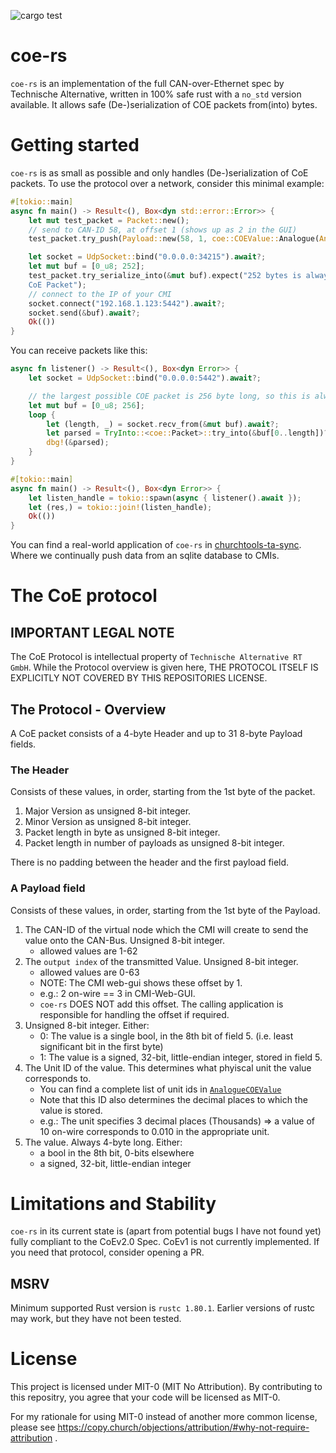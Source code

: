 ![cargo test](https://github.com/curatorsigma/coe-rs/actions/workflows/rust.yml/badge.svg)

# coe-rs
`coe-rs` is an implementation of the full CAN-over-Ethernet spec by Technische Alternative, written in 100% safe rust with a `no_std` version available.
It allows safe (De-)serialization of COE packets from(into) bytes.

# Getting started
`coe-rs` is as small as possible and only handles (De-)serialization of CoE packets.
To use the protocol over a network, consider this minimal example:
```rust
#[tokio::main]
async fn main() -> Result<(), Box<dyn std::error::Error>> {
    let mut test_packet = Packet::new();
    // send to CAN-ID 58, at offset 1 (shows up as 2 in the GUI)
    test_packet.try_push(Payload::new(58, 1, coe::COEValue::Analogue(AnalogueCOEValue::LiterPerPulse_Tens(123))))?;

    let socket = UdpSocket::bind("0.0.0.0:34215").await?;
    let mut buf = [0_u8; 252];
    test_packet.try_serialize_into(&mut buf).expect("252 bytes is always large enough to fit a
    CoE Packet");
    // connect to the IP of your CMI
    socket.connect("192.168.1.123:5442").await?;
    socket.send(&buf).await?;
    Ok(())
}
```

You can receive packets like this:
```rust
async fn listener() -> Result<(), Box<dyn Error>> {
    let socket = UdpSocket::bind("0.0.0.0:5442").await?;

    // the largest possible COE packet is 256 byte long, so this is always safe
    let mut buf = [0_u8; 256];
    loop {
        let (length, _) = socket.recv_from(&mut buf).await?;
        let parsed = TryInto::<coe::Packet>::try_into(&buf[0..length])?;
        dbg!(&parsed);
    }
}

#[tokio::main]
async fn main() -> Result<(), Box<dyn Error>> {
    let listen_handle = tokio::spawn(async { listener().await });
    let (res,) = tokio::join!(listen_handle);
    Ok(())
}
```

You can find a real-world application of `coe-rs` in [churchtools-ta-sync](https://github.com/curatorsigma/churchtools-ta-sync).
Where we continually push data from an sqlite database to CMIs.

# The CoE protocol
## IMPORTANT LEGAL NOTE
The CoE Protocol is intellectual property of `Technische Alternative RT GmbH`.
While the Protocol overview is given here, THE PROTOCOL ITSELF IS EXPLICITLY NOT COVERED BY THIS REPOSITORIES LICENSE.

## The Protocol - Overview
A CoE packet consists of a 4-byte Header and up to 31 8-byte Payload fields.
### The Header
Consists of these values, in order, starting from the 1st byte of the packet.
1. Major Version as unsigned 8-bit integer.
2. Minor Version as unsigned 8-bit integer.
3. Packet length in byte as unsigned 8-bit integer.
4. Packet length in number of payloads as unsigned 8-bit integer.

There is no padding between the header and the first payload field.
### A Payload field
Consists of these values, in order, starting from the 1st byte of the Payload.
1. The CAN-ID of the virtual node which the CMI will create to send the value onto the CAN-Bus. Unsigned 8-bit integer.
    - allowed values are 1-62
2. The `output index` of the transmitted Value. Unsigned 8-bit integer.
    - allowed values are 0-63
    - NOTE: The CMI web-gui shows these offset by 1.
    - e.g.: 2 on-wire == 3 in CMI-Web-GUI.
    - `coe-rs` DOES NOT add this offset. The calling application is responsible for handling the offset if required.
3. Unsigned 8-bit integer. Either:
    - 0: The value is a single bool, in the 8th bit of field 5. (i.e. least significant bit in the first byte)
    - 1: The value is a signed, 32-bit, little-endian integer, stored in field 5.
4. The Unit ID of the value. This determines what phyiscal unit the value corresponds to.
    - You can find a complete list of unit ids in [`AnalogueCOEValue`](crate::AnalogueCOEValue)
    - Note that this ID also determines the decimal places to which the value is stored.
    - e.g.: The unit specifies 3 decimal places (Thousands) => a value of 10 on-wire corresponds to 0.010 in the appropriate unit.
5. The value. Always 4-byte long. Either:
    - a bool in the 8th bit, 0-bits elsewhere
    - a signed, 32-bit, little-endian integer

# Limitations and Stability
`coe-rs` in its current state is (apart from potential bugs I have not found yet) fully compliant to the CoEv2.0 Spec.
CoEv1 is not currently implemented. If you need that protocol, consider opening a PR.

## MSRV
Minimum supported Rust version is `rustc 1.80.1`. Earlier versions of rustc may work, but they have not been tested.

# License
This project is licensed under MIT-0 (MIT No Attribution).
By contributing to this repositry, you agree that your code will be licensed as MIT-0.

For my rationale for using MIT-0 instead of another more common license, please see
https://copy.church/objections/attribution/#why-not-require-attribution .

